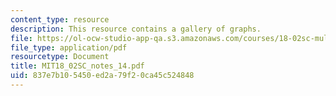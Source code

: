 ```yaml
---
content_type: resource
description: This resource contains a gallery of graphs.
file: https://ol-ocw-studio-app-qa.s3.amazonaws.com/courses/18-02sc-multivariable-calculus-fall-2010/837e7b105450ed2a79f20ca45c524848_MIT18_02SC_notes_14.pdf
file_type: application/pdf
resourcetype: Document
title: MIT18_02SC_notes_14.pdf
uid: 837e7b10-5450-ed2a-79f2-0ca45c524848
---
```

